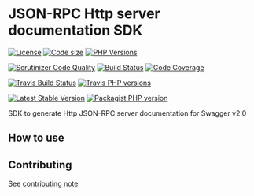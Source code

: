 # JSON-RPC Http server documentation SDK
 [![License](https://img.shields.io/github/license/yoanm/php-jsonrpc-http-server-swagger-doc-sdk.svg)](https://github.com/yoanm/php-jsonrpc-http-server-swagger-doc-sdk) [![Code size](https://img.shields.io/github/languages/code-size/yoanm/php-jsonrpc-http-server-swagger-doc-sdk.svg)](https://github.com/yoanm/php-jsonrpc-http-server-swagger-doc-sdk) [![PHP Versions](https://img.shields.io/badge/php-7.0%20%2F%207.1%20%2F%207.2-8892BF.svg)](https://php.net/)

[![Scrutinizer Code Quality](https://scrutinizer-ci.com/g/yoanm/php-jsonrpc-http-server-swagger-doc-sdk/badges/quality-score.png?b=master)](https://scrutinizer-ci.com/g/yoanm/php-jsonrpc-http-server-swagger-doc-sdk/?branch=master) [![Build Status](https://scrutinizer-ci.com/g/yoanm/php-jsonrpc-http-server-swagger-doc-sdk/badges/build.png?b=master)](https://scrutinizer-ci.com/g/yoanm/php-jsonrpc-http-server-swagger-doc-sdk/build-status/master) [![Code Coverage](https://scrutinizer-ci.com/g/yoanm/php-jsonrpc-http-server-swagger-doc-sdk/badges/coverage.png?b=master)](https://scrutinizer-ci.com/g/yoanm/php-jsonrpc-http-server-swagger-doc-sdk/?branch=master)

[![Travis Build Status](https://img.shields.io/travis/yoanm/php-jsonrpc-http-server-swagger-doc-sdk/master.svg?label=travis)](https://travis-ci.org/yoanm/php-jsonrpc-http-server-swagger-doc-sdk) [![Travis PHP versions](https://img.shields.io/travis/php-v/yoanm/php-jsonrpc-http-server-swagger-doc-sdk.svg)](https://travis-ci.org/yoanm/php-jsonrpc-http-server-swagger-doc-sdk)

[![Latest Stable Version](https://img.shields.io/packagist/v/yoanm/jsonrpc-http-server-swagger-doc-sdk.svg)](https://packagist.org/packages/yoanm/jsonrpc-http-server-swagger-doc-sdk) [![Packagist PHP version](https://img.shields.io/packagist/php-v/yoanm/jsonrpc-http-server-swagger-doc-sdk.svg)](https://packagist.org/packages/yoanm/jsonrpc-http-server-swagger-doc-sdk)

SDK to generate Http JSON-RPC server documentation for Swagger v2.0

## How to use

## Contributing
See [contributing note](./CONTRIBUTING.md)
